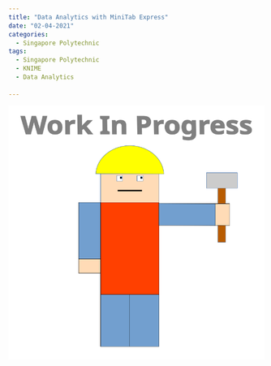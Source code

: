 ```yaml
---
title: "Data Analytics with MiniTab Express"
date: "02-04-2021"
categories:
  - Singapore Polytechnic
tags:
  - Singapore Polytechnic
  - KNIME
  - Data Analytics

---
```




![WIP](/assets/images/common/WIP.png)